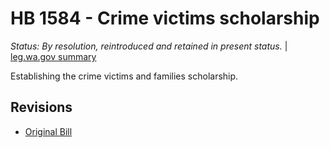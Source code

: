 # HB 1584 - Crime victims scholarship
*Status: By resolution, reintroduced and retained in present status.* | [leg.wa.gov summary](https://app.leg.wa.gov/billsummary?BillNumber=1584&Year=2021)

Establishing the crime victims and families scholarship.

## Revisions
* [Original Bill](1/)